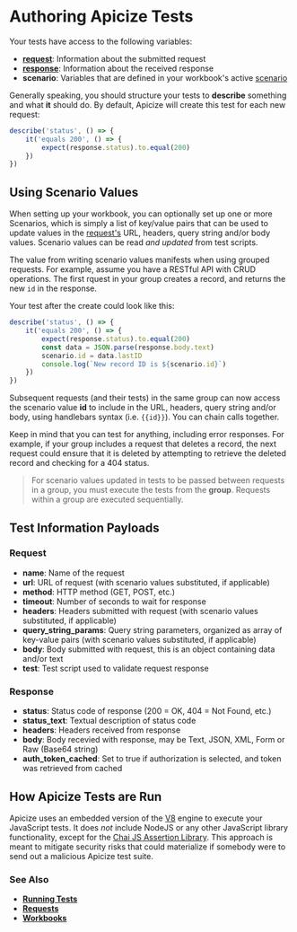 # Authoring Apicize Tests

Your tests have access to the following variables:

* **[request](#request)**:  Information about the submitted request
* **[response](#response)**:  Information about the received response
* **scenario**:  Variables that are defined in your workbook's active [scenario](help:scenarios)

Generally speaking, you should structure your tests to **describe** something and what **it** should do.  By default, Apicize will create this test for each new request:

```js
describe('status', () => {
    it('equals 200', () => {
        expect(response.status).to.equal(200)
    })
})
```

## Using Scenario Values

When setting up your workbook, you can optionally set up one or more Scenarios, which is simply a list of key/value pairs that can be used to update values in the [request's](#request) 
URL, headers, query string and/or body values.  Scenario values can be read *and updated* from test scripts.

The value from writing scenario values manifests when using grouped requests.  For example, assume you have a RESTful API with CRUD operations.  The first rquest in your group creates a record, 
and returns the new `id` in the response.  

Your test after the create could look like this:

```js
describe('status', () => {
    it('equals 200', () => {
        expect(response.status).to.equal(200)
        const data = JSON.parse(response.body.text)
        scenario.id = data.lastID
        console.log(`New record ID is ${scenario.id}`)
    })
})
```

Subsequent requests (and their tests) in the same group can now access the scenario value **id** to include in the URL, headers, query string and/or body, using
handlebars syntax (i.e. `{{id}}`).  You can chain calls together.  

Keep in mind that you can test for anything, including error responses. For example, if your group includes a request that deletes a record, the next request could ensure that
it is deleted by attempting to retrieve the deleted record and checking for a 404 status.

> For scenario values updated in tests to be passed between requests in a group, you must execute the tests from the **group**.  Requests within a group are executed sequentially.

## Test Information Payloads

### Request

* **name**: Name of the request
* **url**:  URL of request (with scenario values substituted, if applicable)
* **method**: HTTP method (GET, POST, etc.)
* **timeout**: Number of seconds to wait for response
* **headers**: Headers submitted with request (with scenario values substituted, if applicable)
* **query_string_params**: Query string parameters, organized as array of key-value pairs (with scenario values substituted, if applicable)
* **body**: Body submitted with request, this is an object containing data and/or text
* **test**: Test script used to validate request response

### Response

* **status**: Status code of response (200 = OK, 404 = Not Found, etc.)
* **status_text**:  Textual description of status code
* **headers**:  Headers received from response
* **body**:  Body recevied with response, may be Text, JSON, XML, Form or Raw (Base64 string)
* **auth_token_cached**:  Set to true if authorization is selected, and token was retrieved from cached

## How Apicize Tests are Run

Apicize uses an embedded version of the [V8](https://v8.dev/) engine to execute your JavaScript tests.  It does *not* include NodeJS or any other JavaScript library functionality, 
except for the [Chai JS Assertion Library](https://www.chaijs.com/).  This approach is meant to mitigate security risks that could materialize if somebody were to send out a 
malicious Apicize test suite.

### See Also

* [**Running Tests**](help:running-tests)
* [**Requests**](help:requests)
* [**Workbooks**](help:workbooks)

